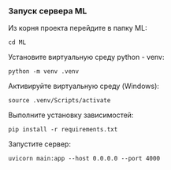 ### Запуск сервера ML
Из корня проекта перейдите в папку ML:
```
cd ML
```
Установите виртуальную среду python - venv:
```
python -m venv .venv
```
Активируйте виртуальную среду (Windows):
```
source .venv/Scripts/activate
```
Выполните установку зависимостей:
```
pip install -r requirements.txt
```
Запустите сервер:
```
uvicorn main:app --host 0.0.0.0 --port 4000
```
